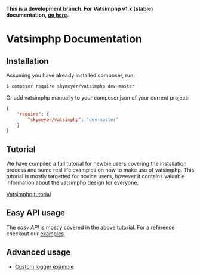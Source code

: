 **This is a development branch. For Vatsimphp v1.x (stable) documentation, [go here](https://github.com/skymeyer/Vatsimphp/blob/1.x/README.md).**

Vatsimphp Documentation
=======================

## Installation

Assuming you have already installed composer, run:

``` bash
$ composer require skymeyer/vatsimphp dev-master
```

Or add vatsimphp manually to your composer.json of your current project:

``` json
{
    "require": {
        "skymeyer/vatsimphp": "dev-master"
    }
}
```

## Tutorial

We have compiled a full tutorial for newbie users covering the installation process and some real life examples on how to make use of vatsimphp. This tutorial is mostly targetted for novice users, however it contains valuable information about the vatsimphp design for everyone.

[Vatsimphp tutorial](https://github.com/skymeyer/Vatsimphp/blob/master/docs/tutorial.md)


## Easy API usage

The *easy API* is mostly covered in the above tutorial. For a reference checkout our
[examples](https://github.com/skymeyer/Vatsimphp/blob/master/examples/easy_api_examples.php).


## Advanced usage

- [Custom logger example](https://github.com/skymeyer/Vatsimphp/blob/master/examples/custom_logger.php)
